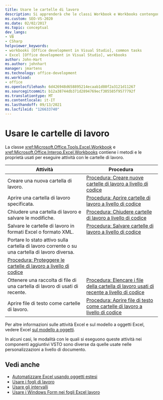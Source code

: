 ```yaml
---
title: Usare le cartelle di lavoro
description: Si apprenderà che le classi Workbook e Workbooks contengono i metodi e le proprietà che si usano per eseguire attività con le cartelle di lavoro.
ms.custom: SEO-VS-2020
ms.date: 02/02/2017
ms.topic: conceptual
dev_langs:
- VB
- CSharp
helpviewer_keywords:
- workbooks [Office development in Visual Studio], common tasks
- Excel [Office development in Visual Studio], workbooks
author: John-Hart
ms.author: johnhart
manager: jmartens
ms.technology: office-development
ms.workload:
- office
ms.openlocfilehash: 6d426948d658895214ecaab1d80f2a3121d11267
ms.sourcegitcommit: b12a38744db371d2894769ecf305585f9577792f
ms.translationtype: MT
ms.contentlocale: it-IT
ms.lasthandoff: 09/13/2021
ms.locfileid: "126633740"
---
```

# <a name="work-with-workbooks"></a>Usare le cartelle di lavoro
  La classe <xref:Microsoft.Office.Tools.Excel.Workbook> e <xref:Microsoft.Office.Interop.Excel.Workbooks> contiene i metodi e le proprietà usati per eseguire attività con le cartelle di lavoro.

|Attività|Procedura|
|----------|---------------|
|Creare una nuova cartella di lavoro.|[Procedura: Creare nuove cartelle di lavoro a livello di codice](../vsto/how-to-programmatically-create-new-workbooks.md)|
|Aprire una cartella di lavoro specificata.|[Procedura: Aprire cartelle di lavoro a livello di codice](../vsto/how-to-programmatically-open-workbooks.md)|
|Chiudere una cartella di lavoro e salvare le modifiche.|[Procedura: Chiudere cartelle di lavoro a livello di codice](../vsto/how-to-programmatically-close-workbooks.md)|
|Salvare le cartelle di lavoro in formati Excel o formato XML.|[Procedura: Salvare cartelle di lavoro a livello di codice](../vsto/how-to-programmatically-save-workbooks.md)|
|Portare lo stato attivo sulla cartella di lavoro corrente o su una cartella di lavoro diversa.|
|[Procedura: Proteggere le cartelle di lavoro a livello di codice](../vsto/how-to-programmatically-protect-workbooks.md)|
|Ottenere una raccolta di file di una cartella di lavoro di usati di recente.|[Procedura: Elencare i file della cartella di lavoro usati di recente a livello di codice](../vsto/how-to-programmatically-list-recently-used-workbook-files.md)|
|Aprire file di testo come cartelle di lavoro.|[Procedura: Aprire file di testo come cartelle di lavoro a livello di codice](../vsto/how-to-programmatically-open-text-files-as-workbooks.md)|

 Per altre informazioni sulle attività Excel e sul modello a oggetti Excel, vedere Excel [sul modello a oggetti](../vsto/excel-object-model-overview.md).

 In alcuni casi, le modalità con le quali si eseguono queste attività nei componenti aggiuntivi VSTO sono diverse da quelle usate nelle personalizzazioni a livello di documento.

## <a name="see-also"></a>Vedi anche
- [Automatizzare Excel usando oggetti estesi](../vsto/automating-excel-by-using-extended-objects.md)
- [Usare i fogli di lavoro](../vsto/working-with-worksheets.md)
- [Usare gli intervalli](../vsto/working-with-ranges.md)
- [Usare i Windows Form nei fogli Excel lavoro](../vsto/using-windows-forms-controls-on-excel-worksheets.md)
